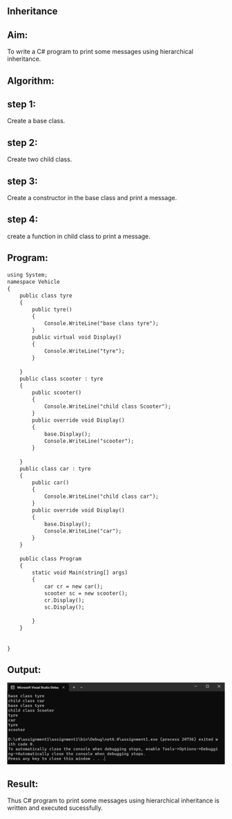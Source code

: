 ## Inheritance

## Aim:
To write a C# program to print some messages using hierarchical inheritance.
## Algorithm:
## step 1:
Create a base class.

## step 2:
Create two child class.

## step 3:
Create a constructor in the base class and print a message.

## step 4:
create a function in child class to print a message.
## Program:
```
using System;
namespace Vehicle
{
    public class tyre
    {
        public tyre()
        {
            Console.WriteLine("base class tyre");
        }
        public virtual void Display()
        {
            Console.WriteLine("tyre");
        }

    }
    public class scooter : tyre
    {
        public scooter()
        {
            Console.WriteLine("child class Scooter");
        }
        public override void Display()
        {
            base.Display();
            Console.WriteLine("scooter");
        }

    }
    public class car : tyre
    {
        public car()
        {
            Console.WriteLine("child class car");
        }
        public override void Display()
        {
            base.Display();
            Console.WriteLine("car");
        }
    }
    
    public class Program
    {
        static void Main(string[] args)
        {
            car cr = new car();
            scooter sc = new scooter();
            cr.Display();
            sc.Display();

        }
    }


}
```
## Output:
![](./1.png)

## Result:
Thus C# program to print some messages using hierarchical inheritance is written and executed sucessfully.
